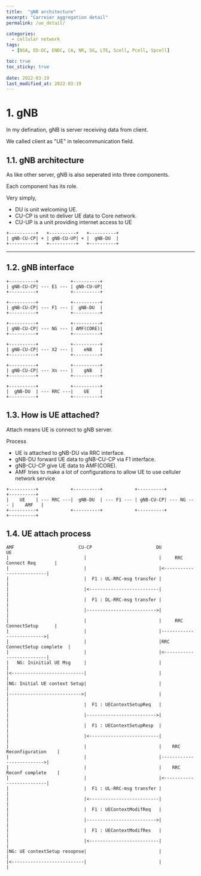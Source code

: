 ```yaml
---
title:  "gNB architecture"
excerpt: "Carreier aggregation detail"
permalink: /ue_detail/

categories:
  - cellular network
tags:
  - [NSA, ED-DC, ENDC, CA, NR, 5G, LTE, Scell, Pcell, Spcell]

toc: true
toc_sticky: true
 
date: 2022-03-19
last_modified_at: 2022-03-19
---
```


# 1. gNB
In my defination, gNB is server receiving data from client.

We called client as "UE" in telecommunication field.

## 1.1. gNB architecture
As like other server, gNB is also seperated into three components.

Each component has its role.

Very simply,
- DU is unit welcoming UE.
- CU-CP is unit to deliver UE data to Core network.
- CU-UP is a unit providing internet access to UE
```
+----------+   +----------+   +----------+
| gNB-CU-CP| + | gNB-CU-UP| + |  gNB-DU  |
+----------+   +----------+   +----------+
```
---

## 1.2. gNB interface
```
+----------+            +----------+
| gNB-CU-CP| --- E1 --- | gNB-CU-UP|
+----------+            +----------+

+----------+            +----------+
| gNB-CU-CP| --- F1 --- |  gNB-DU  |
+----------+            +----------+

+----------+            +----------+
| gNB-CU-CP| --- NG --- | AMF(CORE)|
+----------+            +----------+

+----------+            +----------+
| gNB-CU-CP| --- X2 --- |    eNB   |
+----------+            +----------+

+----------+            +----------+
| gNB-CU-CP| --- Xn --- |    gNB   |
+----------+            +----------+

+----------+            +----------+
|  gNB-DU  | --- RRC ---|    UE    |
+----------+            +----------+
```

## 1.3. How is UE attached?
Attach means UE is connect to gNB server.

Process
+ UE is attached to gNB-DU via RRC interface.
+ gNB-DU forward UE data to gNB-CU-CP via F1 interface.
+ gNB-CU-CP give UE data to AMF(CORE).
+ AMF tries to make a lot of configurations to allow UE to use celluler network service
```
+----------+            +----------+            +----------+            +----------+
|    UE    | --- RRC ---|  gNB-DU  | --- F1 --- | gNB-CU-CP| --- NG --- |    AMF   |
+----------+            +----------+            +----------+            +----------+
```


## 1.4. UE attach process


```
AMF                        CU-CP                        DU                          UE
|                            |                           |     RRC Connect Req       |
|                            |                           |<--------------------------|
|                            |  F1 : UL-RRC-msg transfer |                           |
|                            |<--------------------------|                           |
|                            |  F1 : DL-RRC-msg transfer |                           |
|                            |-------------------------->|                           |
|                            |                           |     RRC ConnectSetup      |
|                            |                           |-------------------------->|
|                            |                           |RRC ConnectSetup complete  |
|                            |                           |<--------------------------|
|   NG: Ininitial UE Msg     |                           |                           |
|<---------------------------|                           |                           |
|NG: Initial UE context Setup|                           |                           |
|--------------------------->|                           |                           |
|                            |  F1 : UEContextSetupReq   |                           |
|                            |-------------------------->|                           |
|                            |  F1 : UEContextSetupResp  |                           |
|                            |<--------------------------|                           |
|                            |                           |    RRC Reconfiguration    |
|                            |                           |-------------------------->|
|                            |                           |    RRC Reconf complete    |
|                            |                           |<--------------------------|
|                            |  F1 : UL-RRC-msg transfer |                           |
|                            |<--------------------------|                           |
|                            |  F1 : UEContextModifReq   |                           |
|                            |-------------------------->|                           |
|                            |  F1 : UEContextModifRes   |                           |
|                            |<--------------------------|                           |
|NG: UE contextSetup resopnse|                           |                           |
|<---------------------------|                           |                           |
```
